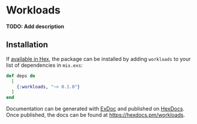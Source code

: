 # Workloads

**TODO: Add description**

## Installation

If [available in Hex](https://hex.pm/docs/publish), the package can be installed
by adding `workloads` to your list of dependencies in `mix.exs`:

```elixir
def deps do
  [
    {:workloads, "~> 0.1.0"}
  ]
end
```

Documentation can be generated with [ExDoc](https://github.com/elixir-lang/ex_doc)
and published on [HexDocs](https://hexdocs.pm). Once published, the docs can
be found at <https://hexdocs.pm/workloads>.

